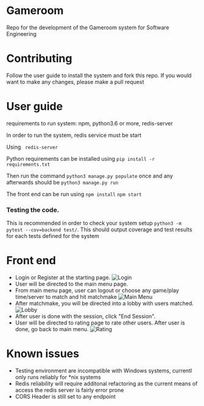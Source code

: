 # Gameroom
Repo for the development of the Gameroom system for Software Engineering

# Contributing
Follow the user guide to install the system and fork this repo. If you would want to make any changes, please make a pull request
# User guide

requirements to run system: npm, python3.6 or more, redis-server

In order to run the system, redis service must be start

Using ```
redis-server```

Python requirements can be installed using ```pip install -r requirements.txt```

Then run the command ```python3 manage.py populate``` once and any afterwards should be ```python3 manage.py run```

The front end can be run using ```npm install``` 
```npm start```

### Testing the code. 
This is recommended in order to check your system setup  ```python3 -m pytest --cov=backend test/```. This should output coverage and test results for each tests defined for the system

# Front end
- Login or Register at the starting page.
![Login](screenshots/login.png)
- User will be directed to the main menu page.
- From main menu page, user can logout or choose any game/play time/server to match and hit matchmake
![Main Menu](screenshots/main_menu.png)
- After matchmake, you will be directed into a lobby with users matched.
![Lobby](screenshots/lobby.png)
- After user is done with the session, click "End Session".
- User will be directed to rating page to rate other users. After user is done, go back to main menu.
![Rating](screenshots/rating.png)

# Known issues
- Testing environment are incompatible with Windows systems, currentl only runs reliably for *nix systems
- Redis reliability will require additonal refactoring as the current means of access the redis server is fairly error prone
- CORS Header is still set to any endpoint

